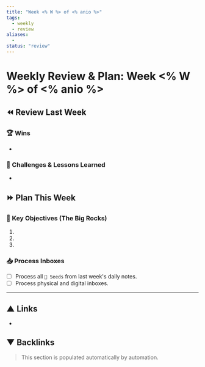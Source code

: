 ```yaml
---
title: "Week <% W %> of <% anio %>"
tags:
  - weekly
  - review
aliases:
  - 
status: "review"
---
```


# Weekly Review & Plan: Week <% W %> of <% anio %>

## ⏪ Review Last Week
### 🏆 Wins
- 

### 🚧 Challenges & Lessons Learned
- 

## ⏩ Plan This Week
### 🎯 Key Objectives (The Big Rocks)
1. 
2. 
3. 

### 📥 Process Inboxes
- [ ] Process all `🌱 Seeds` from last week's daily notes.
- [ ] Process physical and digital inboxes.

---
## ▲ Links
- 

## ▼ Backlinks
> This section is populated automatically by automation.
